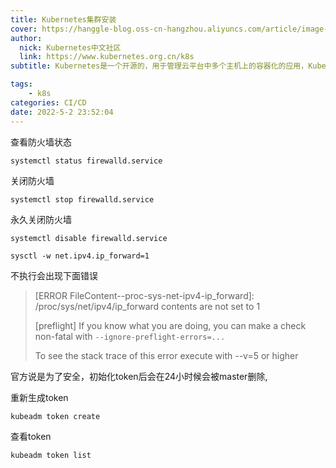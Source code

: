 ```yaml
---
title: Kubernetes集群安装
cover: https://hanggle-blog.oss-cn-hangzhou.aliyuncs.com/article/image-20220422222353435.png
author: 
  nick: Kubernetes中文社区
  link: https://www.kubernetes.org.cn/k8s
subtitle: Kubernetes是一个开源的，用于管理云平台中多个主机上的容器化的应用，Kubernetes的目标是让部署容器化的应用简单并且高效（powerful）,Kubernetes提供了应用部署，规划，更新，维护的一种机制。

tags: 
    - k8s
categories: CI/CD
date: 2022-5-2 23:52:04
---
```












查看防火墙状态

```
systemctl status firewalld.service
```

关闭防火墙

```
systemctl stop firewalld.service
```

永久关闭防火墙

```
systemctl disable firewalld.service
```







```
sysctl -w net.ipv4.ip_forward=1
```

不执行会出现下面错误

>[ERROR FileContent--proc-sys-net-ipv4-ip_forward]: /proc/sys/net/ipv4/ip_forward contents are not set to 1                                                               
>
>[preflight] If you know what you are doing, you can make a check non-fatal with `--ignore-preflight-errors=...`                                                                  
>
>To see the stack trace of this error execute with --v=5 or higher



官方说是为了安全，初始化token后会在24小时候会被master删除,

重新生成token

```
kubeadm token create
```

查看token

```
kubeadm token list
```

